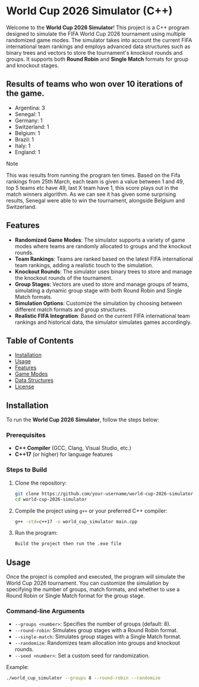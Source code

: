 # World Cup 2026 Simulator (C++)

Welcome to the **World Cup 2026 Simulator**! This project is a C++ program designed to simulate the FIFA World Cup 2026 tournament using multiple randomized game modes. The simulator takes into account the current FIFA international team rankings and employs advanced data structures such as binary trees and vectors to store the tournament's knockout rounds and groups. It supports both **Round Robin** and **Single Match** formats for group and knockout stages.

## Results of teams who won over 10 iterations of the game.
- Argentina: 3
- Senegal: 1
- Germany: 1
- Switzerland: 1
- Belgium: 1
- Brazil: 1
- Italy: 1
- England: 1

> [!NOTE]  
> This was results from running the program ten times. Based on the Fifa rankings from 25th March, each team is given a value between 1 and 49, top 5 teams etc have 49, last X team have 1, this score plays out in the match winners algorithm.
> As we can see it has given some surprising results, Senegal were able to win the tournament, alongside Belgium and Switzerland.

## Features

- **Randomized Game Modes**: The simulator supports a variety of game modes where teams are randomly allocated to groups and the knockout rounds.
- **Team Rankings**: Teams are ranked based on the latest FIFA international team rankings, adding a realistic touch to the simulation.
- **Knockout Rounds**: The simulator uses binary trees to store and manage the knockout rounds of the tournament.
- **Group Stages**: Vectors are used to store and manage groups of teams, simulating a dynamic group stage with both Round Robin and Single Match formats.
- **Simulation Options**: Customize the simulation by choosing between different match formats and group structures.
- **Realistic FIFA Integration**: Based on the current FIFA international team rankings and historical data, the simulator simulates games accordingly.

## Table of Contents

- [Installation](#installation)
- [Usage](#usage)
- [Features](#features)
- [Game Modes](#game-modes)
- [Data Structures](#data-structures)
- [License](#license)

## Installation

To run the **World Cup 2026 Simulator**, follow the steps below:

### Prerequisites

- **C++ Compiler** (GCC, Clang, Visual Studio, etc.)
- **C++17** (or higher) for language features

### Steps to Build

1. Clone the repository:
    ```bash
    git clone https://github.com/your-username/world-cup-2026-simulator.git
    cd world-cup-2026-simulator
    ```

2. Compile the project using `g++` or your preferred C++ compiler:
    ```bash
    g++ -std=c++17 -o world_cup_simulator main.cpp
    ```

3. Run the program:
    ```bash
    Build the project then run the .exe file
    ```

## Usage

Once the project is compiled and executed, the program will simulate the World Cup 2026 tournament. You can customize the simulation by specifying the number of groups, match formats, and whether to use a Round Robin or Single Match format for the group stage.

### Command-line Arguments

- `--groups <number>`: Specifies the number of groups (default: 8).
- `--round-robin`: Simulates group stages with a Round Robin format.
- `--single-match`: Simulates group stages with a Single Match format.
- `--randomize`: Randomizes team allocation into groups and knockout rounds.
- `--seed <number>`: Set a custom seed for randomization.

Example:
```bash
./world_cup_simulator --groups 8 --round-robin --randomize
